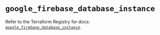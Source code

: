 # `google_firebase_database_instance`

Refer to the Terraform Registry for docs: [`google_firebase_database_instance`](https://registry.terraform.io/providers/hashicorp/google-beta/5.40.0/docs/resources/google_firebase_database_instance).
